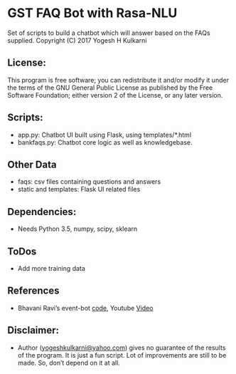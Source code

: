 # GST FAQ Bot with Rasa-NLU
Set of scripts to build a chatbot which will answer based on the FAQs supplied.
Copyright (C) 2017 Yogesh H Kulkarni

## License:
This program is free software; you can redistribute it and/or
modify it under the terms of the GNU General Public License
as published by the Free Software Foundation; either version 2
of the License, or any later version.

## Scripts:
* app.py: Chatbot UI built using Flask, using templates/*.html
* bankfaqs.py: Chatbot core logic as well as knowledgebase.


## Other Data
* faqs: csv files containing questions and answers
* static and templates: Flask UI related files

## Dependencies:
* Needs Python 3.5, numpy, scipy, sklearn

## ToDos
* Add more training data


## References
* Bhavani Ravi’s event-bot [code](https://github.com/bhavaniravi/rasa-site-bot), Youtube [Video](https://www.youtube.com/watch?v=ojuq0vBIA-g)


## Disclaimer:
* Author (yogeshkulkarni@yahoo.com) gives no guarantee of the results of the program. It is just a fun script. Lot of improvements are still to be made. So, don’t depend on it at all.

